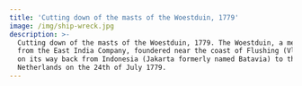 ```yaml
---
title: 'Cutting down of the masts of the Woestduin, 1779'
image: /img/ship-wreck.jpg
description: >-
  Cutting down of the masts of the Woestduin, 1779. The Woestduin, a merchantman
  from the East India Company, foundered near the coast of Flushing (Vlissingen)
  on its way back from Indonesia (Jakarta formerly named Batavia) to the
  Netherlands on the 24th of July 1779.
---
```


